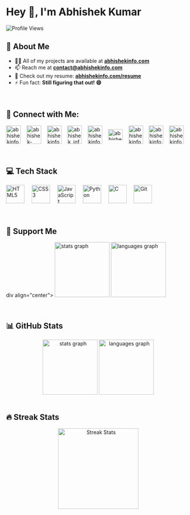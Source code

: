 <h1 align="left">Hey 👋, I'm Abhishek Kumar</h1>

<p align="left">
  <img src="https://komarev.com/ghpvc/?username=abhishek-info&label=Profile%20Views&color=0e75b6&style=flat" alt="Profile Views" />
</p>

## 🚀 About Me

- 👨‍💻 All of my projects are available at **[abhishekinfo.com](https://abhishekinfo.com)**
- 📫 Reach me at **contact@abhishekinfo.com**
- 📄 Check out my resume: **[abhishekinfo.com/resume](https://abhishekinfo.com/resume)**
- ⚡ Fun fact: **Still figuring that out! 😄**

<br>

## 📱 Connect with Me:

<a href="https://twitter.com/abhishekinfo108" target="blank">
  <img align="center" src="https://raw.githubusercontent.com/rahuldkjain/github-profile-readme-generator/master/src/images/icons/Social/twitter.svg" alt="abhishekinfo108" height="50" width="40"  /></a>
  &nbsp;&nbsp;
<a href="https://linkedin.com/in/abhishek-info" target="blank">
  <img align="center" src="https://raw.githubusercontent.com/rahuldkjain/github-profile-readme-generator/master/src/images/icons/Social/linked-in-alt.svg" alt="abhishek-info" height="50" width="40"  /></a>
  &nbsp;&nbsp;
<a href="https://fb.com/abhishekinfo" target="blank">
  <img align="center" src="https://raw.githubusercontent.com/rahuldkjain/github-profile-readme-generator/master/src/images/icons/Social/facebook.svg" alt="abhishekinfo" height="50" width="40"  /></a>
  &nbsp;&nbsp;
<a href="https://instagram.com/abhishek_info" target="blank">
  <img align="center" src="https://raw.githubusercontent.com/rahuldkjain/github-profile-readme-generator/master/src/images/icons/Social/instagram.svg" alt="abhishek_info" height="50" width="40"  /></a>
  &nbsp;&nbsp;
<a href="https://www.youtube.com/c/abhishekinfo108" target="blank">
  <img align="center" src="https://raw.githubusercontent.com/rahuldkjain/github-profile-readme-generator/master/src/images/icons/Social/youtube.svg" alt="abhishekinfo108" height="50" width="40"  /></a>
  &nbsp;&nbsp;
<a href="https://www.codechef.com/users/abhishek_info" target="blank">
  <img align="center" src="https://cdn.jsdelivr.net/npm/simple-icons@3.1.0/icons/codechef.svg" alt="abhishek_info" height="30" width="40"  /></a>
  &nbsp;&nbsp;
<a href="https://www.hackerrank.com/abhishekinfo" target="blank">
  <img align="center" src="https://raw.githubusercontent.com/rahuldkjain/github-profile-readme-generator/master/src/images/icons/Social/hackerrank.svg" alt="abhishekinfo" height="50" width="40"  /></a>
  &nbsp;&nbsp;
<a href="https://www.leetcode.com/abhishekinfo" target="blank">
  <img align="center" src="https://raw.githubusercontent.com/rahuldkjain/github-profile-readme-generator/master/src/images/icons/Social/leet-code.svg" alt="abhishekinfo" height="50" width="40"  /></a>
  &nbsp;&nbsp;
<a href="https://discord.gg/abhishekinfo" target="blank">
  <img align="center" src="https://raw.githubusercontent.com/rahuldkjain/github-profile-readme-generator/master/src/images/icons/Social/discord.svg" alt="abhishekinfo" height="50" width="40"  /></a>
  &nbsp;&nbsp;
</p>


<br>

## 💻 Tech Stack

<p align="left">
  <img src="https://cdn.jsdelivr.net/gh/devicons/devicon/icons/html5/html5-original.svg" height="50" alt="HTML5" />
  <img width="12" />
  <img src="https://cdn.jsdelivr.net/gh/devicons/devicon/icons/css3/css3-original.svg" height="50" alt="CSS3" />
  <img width="12" />
  <img src="https://cdn.jsdelivr.net/gh/devicons/devicon/icons/javascript/javascript-original.svg" height="50" alt="JavaScript" />
  <img width="12" />
  <img src="https://cdn.jsdelivr.net/gh/devicons/devicon/icons/python/python-original.svg" height="50" alt="Python" />
  <img width="12" />
  <img src="https://cdn.jsdelivr.net/gh/devicons/devicon/icons/c/c-original.svg" height="50" alt="C" />
  <img width="12" />
  <img src="https://cdn.jsdelivr.net/gh/devicons/devicon/icons/git/git-original.svg" height="50" alt="Git" />
</p>

<br>

## 🎯 Support Me

div align="center">
  <img src="https://github-readme-stats.vercel.app/api?username=abhishek-info&hide_title=false&hide_rank=false&show_icons=true&include_all_commits=true&count_private=true&disable_animations=false&theme=dark&locale=en&hide_border=false" height="150" alt="stats graph"  />
  <img src="https://github-readme-stats.vercel.app/api/top-langs?username=abhishek-info&locale=en&hide_title=false&layout=compact&card_width=320&langs_count=5&theme=dark&hide_border=false" height="150" alt="languages graph"  />
</div>

<br>

## 📊 GitHub Stats

<div align="center">
  <img src="https://github-readme-stats.vercel.app/api?username=abhishek-info&hide_title=false&hide_rank=false&show_icons=true&include_all_commits=true&count_private=true&disable_animations=false&theme=dark&locale=en&hide_border=false" height="150" alt="stats graph"  />
  <img src="https://github-readme-stats.vercel.app/api/top-langs?username=abhishek-info&locale=en&hide_title=false&layout=compact&card_width=320&langs_count=5&theme=dark&hide_border=false" height="150" alt="languages graph"  />
</div>

<br>

## 🔥 Streak Stats

<div align="center">
  <img src="https://streak-stats.demolab.com?user=abhishek-info&locale=en&mode=daily&theme=dark&hide_border=false&border_radius=5&order=3" height="220" alt="Streak Stats" />
</div>

